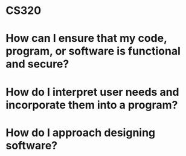# CS320

# How can I ensure that my code, program, or software is functional and secure?

# How do I interpret user needs and incorporate them into a program?

# How do I approach designing software?
